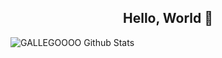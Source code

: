 <h2 align="center">Hello, World 👋</h2> 

![GALLEGOOOO Github Stats](https://github-readme-stats.vercel.app/api?username=GALLEGOOOO&show_icons=true_color=fff&icon_color=79ff97&text_color=9f9f9f&bg_color=151515)

<!--
Here are some ideas to get you started:

- 🔭 I’m currently working on ...
- 🌱 I’m currently learning ...
- 👯 I’m looking to collaborate on ...
- 🤔 I’m looking for help with ...
- 💬 Ask me about ...
- 📫 How to reach me: ...
- 😄 Pronouns: ...
- ⚡ Fun fact: ...
-->
